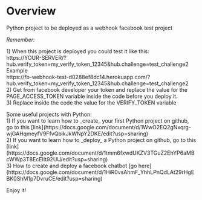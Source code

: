 # Overview
Python project to be deployed as a webhook facebook test project

*Remember:* 
 <br>
 <p>
   1) When this project is deployed you could test it like this: <br>
https://YOUR-SERVER/?hub.verify_token=my_verify_token_12345&hub.challenge=test_challenge2
 <br>
Example
 <br>
https://fb-webhook-test-d0288ef8dc14.herokuapp.com/?hub.verify_token=my_verify_token_12345&hub.challenge=test_challenge2
 <br>
2) Get from facebook developer your token and replace the value for the PAGE_ACCESS_TOKEN variable inside the code before you deploy it.
<br>
3) Replace inside the code the value for the VERIFY_TOKEN variable
 </p>
  
<p>
Some useful projects with Python:
<br>
  1) If you want to learn how to _create_ your first Python project on github, go to this [link](https://docs.google.com/document/d/1WwO2EQ2gNxqrg-wjGAHqmeyfV9FfvQbikJkWNpY2DKE/edit?usp=sharing)
  <br>
  2) If you want to learn how to _deploy_ a Python project on github, go to this  [link](https://docs.google.com/document/d/1tmm6fxwdUKZV3TGuZ2EhYP6aMBcWWp3T8EcElIt92UU/edit?usp=sharing)
<br>
 3) How to create and deploy a facebook chatbot [go here](https://docs.google.com/document/d/1HiR0vsAhmF_YhhLPnQdLAt29rHgEBK0ShM1p7DvruCE/edit?usp=sharing) 
<br>
  
</p> 
Enjoy it!

